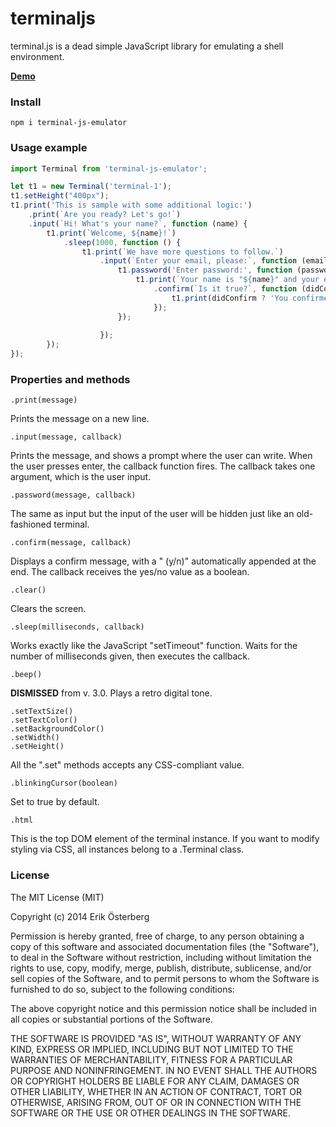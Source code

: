 terminaljs
==========

terminal.js is a dead simple JavaScript library for emulating a shell environment.

**[Demo](https://www.workshop200.com/terminaljs/)**

### Install

`npm i terminal-js-emulator`


### Usage example

```javascript
import Terminal from 'terminal-js-emulator';

let t1 = new Terminal('terminal-1');
t1.setHeight("400px");
t1.print('This is sample with some additional logic:')
    .print(`Are you ready? Let's go!`)
    .input(`Hi! What's your name?`, function (name) {
        t1.print(`Welcome, ${name}!`)
            .sleep(1000, function () {
                t1.print(`We have more questions to follow.`)
                    .input(`Enter your email, please:`, function (email) {
                        t1.password('Enter password:', function (password) {
                            t1.print(`Your name is "${name}" and your email is "${email}" and you have entered password "${password}".`)
                                .confirm(`Is it true?`, function (didConfirm) {
                                    t1.print(didConfirm ? 'You confirmed!' : 'You declined!')
                                });
                        });
                        
                    });
        });
});
```

### Properties and methods

    .print(message)
Prints the message on a new line.

    .input(message, callback)
Prints the message, and shows a prompt where the user can write. When the user presses enter, the callback function fires. The callback takes one argument, which is the user input.

    .password(message, callback)
The same as input but the input of the user will be hidden just like an old-fashioned terminal.

    .confirm(message, callback)
Displays a confirm message, with a " (y/n)" automatically appended at the end. The callback receives the yes/no value as a boolean.

    .clear()
Clears the screen.

    .sleep(milliseconds, callback)
Works exactly like the JavaScript "setTimeout" function. Waits for the number of milliseconds given, then executes the callback.

    .beep()
**DISMISSED** from v. 3.0. Plays a retro digital tone.

    .setTextSize()
    .setTextColor()
    .setBackgroundColor()
    .setWidth()
    .setHeight()
All the ".set" methods accepts any CSS-compliant value.

    .blinkingCursor(boolean)
Set to true by default.

    .html
This is the top DOM element of the terminal instance. If you want to modify styling via CSS, all instances belong to a .Terminal class.

### License

The MIT License (MIT)

Copyright (c) 2014 Erik Österberg

Permission is hereby granted, free of charge, to any person obtaining a copy
of this software and associated documentation files (the "Software"), to deal
in the Software without restriction, including without limitation the rights
to use, copy, modify, merge, publish, distribute, sublicense, and/or sell
copies of the Software, and to permit persons to whom the Software is
furnished to do so, subject to the following conditions:

The above copyright notice and this permission notice shall be included in all
copies or substantial portions of the Software.

THE SOFTWARE IS PROVIDED "AS IS", WITHOUT WARRANTY OF ANY KIND, EXPRESS OR
IMPLIED, INCLUDING BUT NOT LIMITED TO THE WARRANTIES OF MERCHANTABILITY,
FITNESS FOR A PARTICULAR PURPOSE AND NONINFRINGEMENT. IN NO EVENT SHALL THE
AUTHORS OR COPYRIGHT HOLDERS BE LIABLE FOR ANY CLAIM, DAMAGES OR OTHER
LIABILITY, WHETHER IN AN ACTION OF CONTRACT, TORT OR OTHERWISE, ARISING FROM,
OUT OF OR IN CONNECTION WITH THE SOFTWARE OR THE USE OR OTHER DEALINGS IN THE
SOFTWARE.